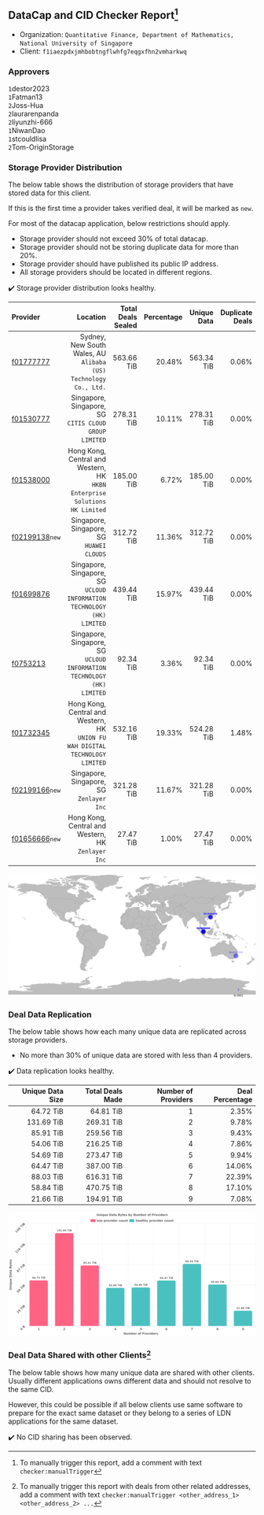 ## DataCap and CID Checker Report[^1]
 - Organization: `Quantitative Finance, Department of Mathematics, National University of Singapore`
 - Client: `f1iaezpdxjmhbobtngflwhfg7eqgxfhn2vmharkwq`
### Approvers
`1`destor2023<br/>`1`Fatman13<br/>`2`Joss-Hua<br/>`2`laurarenpanda<br/>`2`liyunzhi-666<br/>`1`NiwanDao<br/>`1`stcouldlisa<br/>`2`Tom-OriginStorage

### Storage Provider Distribution
The below table shows the distribution of storage providers that have stored data for this client.

If this is the first time a provider takes verified deal, it will be marked as `new`.

For most of the datacap application, below restrictions should apply.
 - Storage provider should not exceed 30% of total datacap.
 - Storage provider should not be storing duplicate data for more than 20%.
 - Storage provider should have published its public IP address.
 - All storage providers should be located in different regions.

✔️ Storage provider distribution looks healthy.

| Provider                                                    |                                                                         Location | Total Deals Sealed | Percentage | Unique Data | Duplicate Deals |
| :---------------------------------------------------------- | -------------------------------------------------------------------------------: | -----------------: | ---------: | ----------: | --------------: |
| [f01777777](https://filfox.info/en/address/f01777777)       |              Sydney, New South Wales, AU<br/>`Alibaba (US) Technology Co., Ltd.` |         563.66 TiB |     20.48% |  563.34 TiB |           0.06% |
| [f01530777](https://filfox.info/en/address/f01530777)       |                         Singapore, Singapore, SG<br/>`CITIS CLOUD GROUP LIMITED` |         278.31 TiB |     10.11% |  278.31 TiB |           0.00% |
| [f01538000](https://filfox.info/en/address/f01538000)       |    Hong Kong, Central and Western, HK<br/>`HKBN Enterprise Solutions HK Limited` |         185.00 TiB |      6.72% |  185.00 TiB |           0.00% |
| [f02199138](https://filfox.info/en/address/f02199138)`new`  |                                     Singapore, Singapore, SG<br/>`HUAWEI CLOUDS` |         312.72 TiB |     11.36% |  312.72 TiB |           0.00% |
| [f01699876](https://filfox.info/en/address/f01699876)       |        Singapore, Singapore, SG<br/>`UCLOUD INFORMATION TECHNOLOGY (HK) LIMITED` |         439.44 TiB |     15.97% |  439.44 TiB |           0.00% |
| [f0753213](https://filfox.info/en/address/f0753213)         |        Singapore, Singapore, SG<br/>`UCLOUD INFORMATION TECHNOLOGY (HK) LIMITED` |          92.34 TiB |      3.36% |   92.34 TiB |           0.00% |
| [f01732345](https://filfox.info/en/address/f01732345)       | Hong Kong, Central and Western, HK<br/>`UNION FU WAH DIGITAL TECHNOLOGY LIMITED` |         532.16 TiB |     19.33% |  524.28 TiB |           1.48% |
| [f02199166](https://filfox.info/en/address/f02199166)`new`  |                                      Singapore, Singapore, SG<br/>`Zenlayer Inc` |         321.28 TiB |     11.67% |  321.28 TiB |           0.00% |
| [f01656666](https://filfox.info/en/address/f01656666)`new`  |                            Hong Kong, Central and Western, HK<br/>`Zenlayer Inc` |          27.47 TiB |      1.00% |   27.47 TiB |           0.00% |

<img src="https://raw.githubusercontent.com/data-preservation-programs/filplus-checker-assets/main/filecoin-project/filecoin-plus-large-datasets/issues/1264/1686712639036.png"/>

### Deal Data Replication
The below table shows how each many unique data are replicated across storage providers.

- No more than 30% of unique data are stored with less than 4 providers.

✔️ Data replication looks healthy.

| Unique Data Size | Total Deals Made | Number of Providers | Deal Percentage |
| ---------------: | ---------------: | ------------------: | --------------: |
|        64.72 TiB |        64.81 TiB |                   1 |           2.35% |
|       131.69 TiB |       269.31 TiB |                   2 |           9.78% |
|        85.91 TiB |       259.56 TiB |                   3 |           9.43% |
|        54.06 TiB |       216.25 TiB |                   4 |           7.86% |
|        54.69 TiB |       273.47 TiB |                   5 |           9.94% |
|        64.47 TiB |       387.00 TiB |                   6 |          14.06% |
|        88.03 TiB |       616.31 TiB |                   7 |          22.39% |
|        58.84 TiB |       470.75 TiB |                   8 |          17.10% |
|        21.66 TiB |       194.91 TiB |                   9 |           7.08% |

<img src="https://raw.githubusercontent.com/data-preservation-programs/filplus-checker-assets/main/filecoin-project/filecoin-plus-large-datasets/issues/1264/1686712639795.png"/>

### Deal Data Shared with other Clients[^3]
The below table shows how many unique data are shared with other clients.
Usually different applications owns different data and should not resolve to the same CID.

However, this could be possible if all below clients use same software to prepare for the exact same dataset or they belong to a series of LDN applications for the same dataset.

✔️ No CID sharing has been observed.

[^1]: To manually trigger this report, add a comment with text `checker:manualTrigger`

[^2]: Deals from those addresses are combined into this report as they are specified with `checker:manualTrigger`

[^3]: To manually trigger this report with deals from other related addresses, add a comment with text `checker:manualTrigger <other_address_1> <other_address_2> ...`
